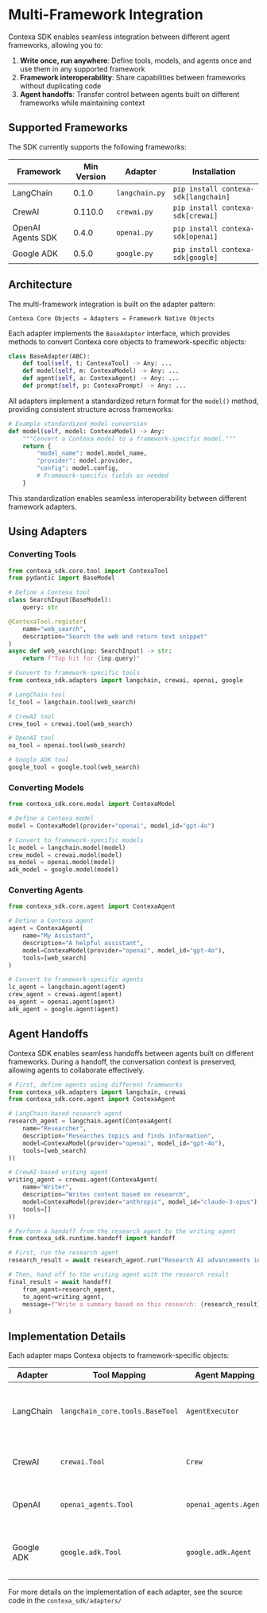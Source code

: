 # Multi-Framework Integration

Contexa SDK enables seamless integration between different agent frameworks, allowing you to:

1. **Write once, run anywhere**: Define tools, models, and agents once and use them in any supported framework
2. **Framework interoperability**: Share capabilities between frameworks without duplicating code
3. **Agent handoffs**: Transfer control between agents built on different frameworks while maintaining context

## Supported Frameworks

The SDK currently supports the following frameworks:

| Framework | Min Version | Adapter | Installation |
|-----------|-------------|---------|------------|
| LangChain | 0.1.0 | `langchain.py` | `pip install contexa-sdk[langchain]` |
| CrewAI | 0.110.0 | `crewai.py` | `pip install contexa-sdk[crewai]` |
| OpenAI Agents SDK | 0.4.0 | `openai.py` | `pip install contexa-sdk[openai]` |
| Google ADK | 0.5.0 | `google.py` | `pip install contexa-sdk[google]` |

## Architecture

The multi-framework integration is built on the adapter pattern:

```
Contexa Core Objects → Adapters → Framework Native Objects
```

Each adapter implements the `BaseAdapter` interface, which provides methods to convert Contexa core objects to framework-specific objects:

```python
class BaseAdapter(ABC):
    def tool(self, t: ContexaTool) -> Any: ...
    def model(self, m: ContexaModel) -> Any: ...
    def agent(self, a: ContexaAgent) -> Any: ...
    def prompt(self, p: ContexaPrompt) -> Any: ...
```

All adapters implement a standardized return format for the `model()` method, providing consistent structure across frameworks:

```python
# Example standardized model conversion
def model(self, model: ContexaModel) -> Any:
    """Convert a Contexa model to a framework-specific model."""
    return {
        "model_name": model.model_name,
        "provider": model.provider,
        "config": model.config,
        # Framework-specific fields as needed
    }
```

This standardization enables seamless interoperability between different framework adapters.

## Using Adapters

### Converting Tools

```python
from contexa_sdk.core.tool import ContexaTool
from pydantic import BaseModel

# Define a Contexa tool
class SearchInput(BaseModel):
    query: str

@ContexaTool.register(
    name="web_search",
    description="Search the web and return text snippet"
)
async def web_search(inp: SearchInput) -> str:
    return f"Top hit for {inp.query}"

# Convert to framework-specific tools
from contexa_sdk.adapters import langchain, crewai, openai, google

# LangChain tool
lc_tool = langchain.tool(web_search)

# CrewAI tool
crew_tool = crewai.tool(web_search)

# OpenAI tool
oa_tool = openai.tool(web_search)

# Google ADK tool
google_tool = google.tool(web_search)
```

### Converting Models

```python
from contexa_sdk.core.model import ContexaModel

# Define a Contexa model
model = ContexaModel(provider="openai", model_id="gpt-4o")

# Convert to framework-specific models
lc_model = langchain.model(model)
crew_model = crewai.model(model)
oa_model = openai.model(model)
adk_model = google.model(model)
```

### Converting Agents

```python
from contexa_sdk.core.agent import ContexaAgent

# Define a Contexa agent
agent = ContexaAgent(
    name="My Assistant",
    description="A helpful assistant",
    model=ContexaModel(provider="openai", model_id="gpt-4o"),
    tools=[web_search]
)

# Convert to framework-specific agents
lc_agent = langchain.agent(agent)
crew_agent = crewai.agent(agent)
oa_agent = openai.agent(agent)
adk_agent = google.agent(agent)
```

## Agent Handoffs

Contexa SDK enables seamless handoffs between agents built on different frameworks. During a handoff, the conversation context is preserved, allowing agents to collaborate effectively.

```python
# First, define agents using different frameworks
from contexa_sdk.adapters import langchain, crewai
from contexa_sdk.core.agent import ContexaAgent

# LangChain-based research agent
research_agent = langchain.agent(ContexaAgent(
    name="Researcher",
    description="Researches topics and finds information",
    model=ContexaModel(provider="openai", model_id="gpt-4o"),
    tools=[web_search]
))

# CrewAI-based writing agent
writing_agent = crewai.agent(ContexaAgent(
    name="Writer",
    description="Writes content based on research",
    model=ContexaModel(provider="anthropic", model_id="claude-3-opus"),
    tools=[]
))

# Perform a handoff from the research agent to the writing agent
from contexa_sdk.runtime.handoff import handoff

# First, run the research agent
research_result = await research_agent.run("Research AI advancements in 2023")

# Then, hand off to the writing agent with the research result
final_result = await handoff(
    from_agent=research_agent,
    to_agent=writing_agent,
    message=f"Write a summary based on this research: {research_result}"
)
```

## Implementation Details

Each adapter maps Contexa objects to framework-specific objects:

| Adapter | Tool Mapping | Agent Mapping | Notes |
|---------|--------------|---------------|-------|
| LangChain | `langchain_core.tools.BaseTool` | `AgentExecutor` | Uses `@tool` decorator or `BaseTool` subclass |
| CrewAI | `crewai.Tool` | `Crew` | CrewAI treats any callable as a tool |
| OpenAI | `openai_agents.Tool` | `openai_agents.Agent` | Generates JSON schema for tools |
| Google ADK | `google.adk.Tool` | `google.adk.Agent` | Follows ADK's agent creation pattern |

For more details on the implementation of each adapter, see the source code in the `contexa_sdk/adapters/`